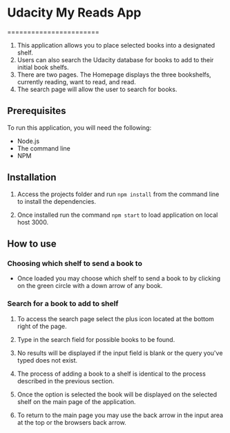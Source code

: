 # Udacity My Reads App
=======================

1. This application allows you to place selected books into a designated shelf. 
2. Users can also search the Udacity database for books to add to their initial book shelfs. 
3. There are two pages. The Homepage displays the three bookshelfs, currently reading, want to read, and read. 
4. The search page will allow the user to search for books.

## Prerequisites

To run this application, you will need the following:

* Node.js
* The command line
* NPM

## Installation

1. Access the projects folder and run `npm install` from the command line to install the dependencies. 

2. Once installed run the command `npm start` to load application on local host 3000.

## How to use

### Choosing which shelf to send a book to
* Once loaded you may choose which shelf to send a book to by clicking on the green circle with a down arrow of any book.

### Search for a book to add to shelf

1. To access the search page select the plus icon located at the bottom right of the page. 

2. Type in the search field for possible books to be found. 

3. No results will be displayed if the input field is blank or the query you've typed does not exist.

4. The process of adding a book to a shelf is identical to the process described in the previous section.

5. Once the option is selected the book will be displayed on the selected shelf on the main page of the application.

6. To return to the main page you may use the back arrow in the input area at the top or the browsers back arrow.